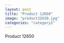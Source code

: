 ```yaml
---
layout: post
title: "Product 12650"
image: "product12650.jpg"
categories: "category1"
---
```

Product 12650
